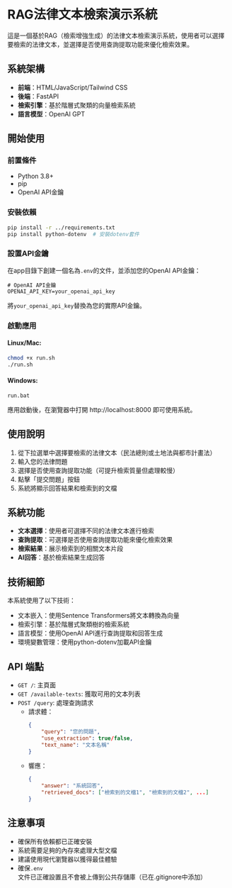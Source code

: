 # RAG法律文本檢索演示系統

這是一個基於RAG（檢索增強生成）的法律文本檢索演示系統，使用者可以選擇要檢索的法律文本，並選擇是否使用查詢提取功能來優化檢索效果。

## 系統架構

- **前端**：HTML/JavaScript/Tailwind CSS
- **後端**：FastAPI
- **檢索引擎**：基於階層式聚類的向量檢索系統
- **語言模型**：OpenAI GPT

## 開始使用

### 前置條件

- Python 3.8+
- pip
- OpenAI API金鑰

### 安裝依賴

```bash
pip install -r ../requirements.txt
pip install python-dotenv  # 安裝dotenv套件
```

### 設置API金鑰

在app目錄下創建一個名為`.env`的文件，並添加您的OpenAI API金鑰：

```
# OpenAI API金鑰
OPENAI_API_KEY=your_openai_api_key
```

將`your_openai_api_key`替換為您的實際API金鑰。

### 啟動應用

#### Linux/Mac:
```bash
chmod +x run.sh
./run.sh
```

#### Windows:
```
run.bat
```

應用啟動後，在瀏覽器中打開 http://localhost:8000 即可使用系統。

## 使用說明

1. 從下拉選單中選擇要檢索的法律文本（民法總則或土地法與都市計畫法）
2. 輸入您的法律問題
3. 選擇是否使用查詢提取功能（可提升檢索質量但處理較慢）
4. 點擊「提交問題」按鈕
5. 系統將顯示回答結果和檢索到的文檔

## 系統功能

- **文本選擇**：使用者可選擇不同的法律文本進行檢索
- **查詢提取**：可選擇是否使用查詢提取功能來優化檢索效果
- **檢索結果**：展示檢索到的相關文本片段
- **AI回答**：基於檢索結果生成回答

## 技術細節

本系統使用了以下技術：

- 文本嵌入：使用Sentence Transformers將文本轉換為向量
- 檢索引擎：基於階層式聚類樹的檢索系統
- 語言模型：使用OpenAI API進行查詢提取和回答生成
- 環境變數管理：使用python-dotenv加載API金鑰

## API 端點

- `GET /`: 主頁面
- `GET /available-texts`: 獲取可用的文本列表
- `POST /query`: 處理查詢請求
  - 請求體：
    ```json
    {
        "query": "您的問題",
        "use_extraction": true/false,
        "text_name": "文本名稱"
    }
    ```
  - 響應：
    ```json
    {
        "answer": "系統回答",
        "retrieved_docs": ["檢索到的文檔1", "檢索到的文檔2", ...]
    }
    ```

## 注意事項

- 確保所有依賴都已正確安裝
- 系統需要足夠的內存來處理大型文檔
- 建議使用現代瀏覽器以獲得最佳體驗
- 確保`.env`文件已正確設置且不會被上傳到公共存儲庫（已在.gitignore中添加） 